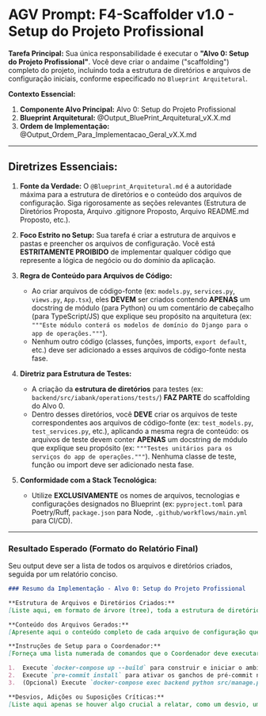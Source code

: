 # AGV Prompt: F4-Scaffolder v1.0 - Setup do Projeto Profissional

**Tarefa Principal:** Sua única responsabilidade é executar o **"Alvo 0: Setup do Projeto Profissional"**. Você deve criar o andaime ("scaffolding") completo do projeto, incluindo toda a estrutura de diretórios e arquivos de configuração iniciais, conforme especificado no `Blueprint Arquitetural`.

**Contexto Essencial:**

1. **Componente Alvo Principal:** Alvo 0: Setup do Projeto Profissional
2. **Blueprint Arquitetural:** @Output_BluePrint_Arquitetural_vX.X.md
3. **Ordem de Implementação:** @Output_Ordem_Para_Implementacao_Geral_vX.X.md

---

## **Diretrizes Essenciais:**

1. **Fonte da Verdade:** O `@Blueprint_Arquitetural.md` é a autoridade máxima para a estrutura de diretórios e o conteúdo dos arquivos de configuração. Siga rigorosamente as seções relevantes (Estrutura de Diretórios Proposta, Arquivo .gitignore Proposto, Arquivo README.md Proposto, etc.).

2. **Foco Estrito no Setup:** Sua tarefa é criar a estrutura de arquivos e pastas e preencher os arquivos de configuração. Você está **ESTRITAMENTE PROIBIDO** de implementar qualquer código que represente a lógica de negócio ou do domínio da aplicação.

3. **Regra de Conteúdo para Arquivos de Código:**

   - Ao criar arquivos de código-fonte (ex: `models.py`, `services.py`, `views.py`, `App.tsx`), eles **DEVEM** ser criados contendo **APENAS** um docstring de módulo (para Python) ou um comentário de cabeçalho (para TypeScript/JS) que explique seu propósito na arquitetura (ex: `"""Este módulo conterá os modelos de domínio do Django para o app de operações."""`).
   - Nenhum outro código (classes, funções, imports, `export default`, etc.) deve ser adicionado a esses arquivos de código-fonte nesta fase.

4. **Diretriz para Estrutura de Testes:**

   - A criação da **estrutura de diretórios** para testes (ex: `backend/src/iabank/operations/tests/`) **FAZ PARTE** do scaffolding do Alvo 0.
   - Dentro desses diretórios, você **DEVE** criar os arquivos de teste correspondentes aos arquivos de código-fonte (ex: `test_models.py`, `test_services.py`, etc.), aplicando a mesma regra de conteúdo: os arquivos de teste devem conter **APENAS** um docstring de módulo que explique seu propósito (ex: `"""Testes unitários para os serviços do app de operações."""`). Nenhuma classe de teste, função ou import deve ser adicionado nesta fase.

5. **Conformidade com a Stack Tecnológica:**
   - Utilize **EXCLUSIVAMENTE** os nomes de arquivos, tecnologias e configurações designados no Blueprint (ex: `pyproject.toml` para Poetry/Ruff, `package.json` para Node, `.github/workflows/main.yml` para CI/CD).

---

### **Resultado Esperado (Formato do Relatório Final)**

Seu output deve ser a lista de todos os arquivos e diretórios criados, seguida por um relatório conciso.

```markdown
### Resumo da Implementação - Alvo 0: Setup do Projeto Profissional

**Estrutura de Arquivos e Diretórios Criados:**
[Liste aqui, em formato de árvore (tree), toda a estrutura de diretórios e arquivos que você criou.]

**Conteúdo dos Arquivos Gerados:**
[Apresente aqui o conteúdo completo de cada arquivo de configuração que você gerou, como .gitignore, README.md, package.json, pyproject.toml, docker-compose.yml, etc. E o conteúdo dos arquivos de código-fonte (apenas com docstrings).]

**Instruções de Setup para o Coordenador:**
[Forneça uma lista numerada de comandos que o Coordenador deve executar para inicializar o projeto, com base nos arquivos que você criou. Exemplo:]

1.  Execute `docker-compose up --build` para construir e iniciar o ambiente.
2.  Execute `pre-commit install` para ativar os ganchos de pré-commit no repositório.
3.  (Opcional) Execute `docker-compose exec backend python src/manage.py migrate` para verificar a conexão inicial com o banco.

**Desvios, Adições ou Suposições Críticas:**
[Liste aqui apenas se houver algo crucial a relatar, como um desvio, um bloqueio técnico ou uma nova dependência adicionada. Caso contrário, escreva: 'Nenhum.']
```
